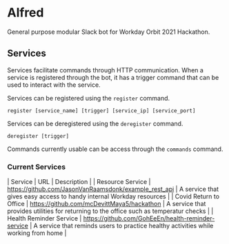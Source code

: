 # Alfred

General purpose modular Slack bot for Workday Orbit 2021 Hackathon.

## Services

Services facilitate commands through HTTP communication. When a service is registered through the bot, it has a trigger command
that can be used to interact with the service.

Services can be registered using the `register` command.
```
register [service_name] [trigger] [service_ip] [service_port]
```

Services can be deregistered using the `deregister` command.
```
deregister [trigger]
```

Commands currently usable can be access through the `commands` command.

### Current Services

| Service | URL | Description |
| Resource Service | https://github.com/JasonVanRaamsdonk/example_rest_api | A service that gives easy access to handy internal Workday resources |
| Covid Return to Office | https://github.com/mcDevittMaya5/hackathon | A service that provides utilities for returning to the office such as temperatur checks |
| Health Reminder Service | https://github.com/GohEeEn/health-reminder-service | A service that reminds users to practice healthy activities while working from home |